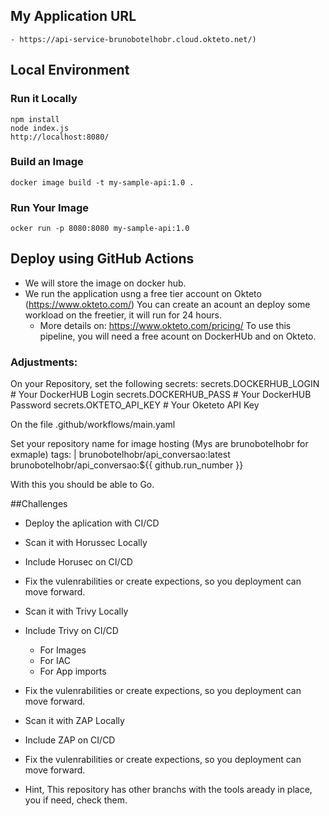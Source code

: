 ## My Application URL
    - https://api-service-brunobotelhobr.cloud.okteto.net/)

## Local Environment

### Run it Locally

    npm install
    node index.js
    http://localhost:8080/

### Build an Image
    docker image build -t my-sample-api:1.0 .

### Run Your Image
    ocker run -p 8080:8080 my-sample-api:1.0

## Deploy using GitHub Actions
- We will store the image on docker hub.
- We run the application usng a free tier account on Okteto (https://www.okteto.com/) You can create an acount an deploy some workload on the freetier, it will run for 24 hours.
    - More details on: https://www.okteto.com/pricing/
To use this pipeline, you will need a free acount on DockerHUb and on Okteto.

### Adjustments:

On your Repository, set the following secrets:
    secrets.DOCKERHUB_LOGIN         # Your DockerHUB Login
    secrets.DOCKERHUB_PASS          # Your DockerHUB Password
    secrets.OKTETO_API_KEY          # Your Oketeto API Key

On the file .github/workflows/main.yaml

Set your repository name for image hosting (Mys are brunobotelhobr for exmaple)
      tags: |
            brunobotelhobr/api_conversao:latest
            brunobotelhobr/api_conversao:${{ github.run_number }}

With this you should be able to Go.

##Challenges

- Deploy the aplication with CI/CD

- Scan it with Horussec Locally
- Include Horusec on CI/CD
- Fix the vulenrabilities or create expections, so you deployment can move forward.

- Scan it with Trivy Locally
- Include Trivy on CI/CD
    - For Images
    - For IAC
    - For App imports
- Fix the vulenrabilities or create expections, so you deployment can move forward.

- Scan it with ZAP Locally
- Include ZAP on CI/CD
- Fix the vulenrabilities or create expections, so you deployment can move forward.

* Hint, This repository has other branchs with the tools aready in place, you if need, check them.
